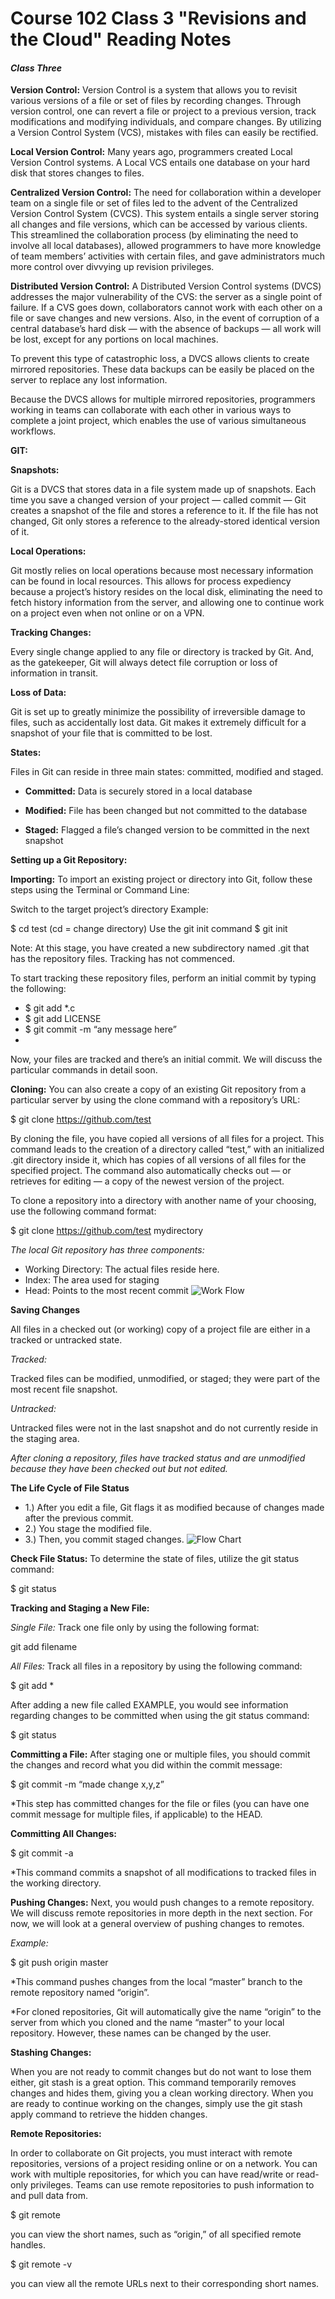 # Course 102 Class 3 "Revisions and the Cloud" Reading Notes

#### *Class Three*

**Version Control:**
Version Control is a system that allows you to revisit various versions of a file or set of files by recording changes. Through version control, one can revert a file or project to a previous version, track modifications and modifying individuals, and compare changes. By utilizing a Version Control System (VCS), mistakes with files can easily be rectified.

**Local Version Control:**
Many years ago, programmers created Local Version Control systems. A Local VCS entails one database on your hard disk that stores changes to files.

**Centralized Version Control:**
The need for collaboration within a developer team on a single file or set of files led to the advent of the Centralized Version Control System (CVCS). This system entails a single server storing all changes and file versions, which can be accessed by various clients. This streamlined the collaboration process (by eliminating the need to involve all local databases), allowed programmers to have more knowledge of team members’ activities with certain files, and gave administrators much more control over divvying up revision privileges.

**Distributed Version Control:**
A Distributed Version Control systems (DVCS) addresses the major vulnerability of the CVS: the server as a single point of failure. If a CVS goes down, collaborators cannot work with each other on a file or save changes and new versions. Also, in the event of corruption of a central database’s hard disk — with the absence of backups — all work will be lost, except for any portions on local machines.

To prevent this type of catastrophic loss, a DVCS allows clients to create mirrored repositories. These data backups can be easily be placed on the server to replace any lost information.

Because the DVCS allows for multiple mirrored repositories, programmers working in teams can collaborate with each other in various ways to complete a joint project, which enables the use of various simultaneous workflows.

**GIT:**

**Snapshots:**

Git is a DVCS that stores data in a file system made up of snapshots. Each time you save a changed version of your project — called commit — Git creates a snapshot of the file and stores a reference to it. If the file has not changed, Git only stores a reference to the already-stored identical version of it.

**Local Operations:**

Git mostly relies on local operations because most necessary information can be found in local resources. This allows for process expediency because a project’s history resides on the local disk, eliminating the need to fetch history information from the server, and allowing one to continue work on a project even when not online or on a VPN.

**Tracking Changes:**

Every single change applied to any file or directory is tracked by Git. And, as the gatekeeper, Git will always detect file corruption or loss of information in transit.

**Loss of Data:**

Git is set up to greatly minimize the possibility of irreversible damage to files, such as accidentally lost data. Git makes it extremely difficult for a snapshot of your file that is committed to be lost.

**States:**

Files in Git can reside in three main states: committed, modified and staged.

- **Committed:**
Data is securely stored in a local database

- **Modified:**
File has been changed but not committed to the database

- **Staged:**
Flagged a file’s changed version to be committed in the next snapshot


**Setting up a Git Repository:**

**Importing:**
To import an existing project or directory into Git, follow these steps using the Terminal or Command Line:

Switch to the target project’s directory
Example:

$ cd test (cd = change directory)
Use the git init command
$ git init

Note: At this stage, you have created a new subdirectory named .git that has the repository files. Tracking has not commenced.

To start tracking these repository files, perform an initial commit by typing the following:
- $ git add *.c
- $ git add LICENSE
- $ git commit -m “any message here”
- 
Now, your files are tracked and there’s an initial commit. We will discuss the particular commands in detail soon.

**Cloning:**
You can also create a copy of an existing Git repository from a particular server by using the clone command with a repository’s URL:

$ git clone https://github.com/test

By cloning the file, you have copied all versions of all files for a project. This command leads to the creation of a directory called “test,” with an initialized .git directory inside it, which has copies of all versions of all files for the specified project. The command also automatically checks out — or retrieves for editing — a copy of the newest version of the project.

To clone a repository into a directory with another name of your choosing, use the following command format:

$ git clone https://github.com/test mydirectory

*The local Git repository has three components:*

- Working Directory: The actual files reside here.
- Index: The area used for staging
- Head: Points to the most recent commit
 ![Work Flow](https://blog.udemy.com/wp-content/uploads/2015/08/image036.png)
 
 **Saving Changes**
 
All files in a checked out (or working) copy of a project file are either in a tracked or untracked state.

  *Tracked:*

Tracked files can be modified, unmodified, or staged; they were part of the most recent file snapshot.

  *Untracked:*

Untracked files were not in the last snapshot and do not currently reside in the staging area.

*After cloning a repository, files have tracked status and are unmodified because they have been checked out but not edited.*

**The Life Cycle of File Status**
- 1.)  After you edit a file, Git flags it as modified because of changes made after the previous commit.
- 2.)  You stage the modified file.
- 3.)  Then, you commit staged changes.
![Flow Chart](https://blog.udemy.com/wp-content/uploads/2015/08/image006.png)

**Check File Status:**
To determine the state of files, utilize the git status command:

$ git status

**Tracking and Staging a New File:**

*Single File:*
Track one file only by using the following format:

git add filename

*All Files:*
Track all files in a repository by using the following command:

$ git add *

After adding a new file called EXAMPLE, you would see information regarding changes to be committed when using the git status command:

$ git status

**Committing a File:**
After staging one or multiple files, you should commit the changes and record what you did within the commit message:

$ git commit -m “made change x,y,z”

*This step has committed changes for the file or files (you can have one commit message for multiple files, if applicable) to the HEAD.

**Committing All Changes:**

$ git commit -a

*This command commits a snapshot of all modifications to tracked files in the working directory.

**Pushing Changes:**
Next, you would push changes to a remote repository. We will discuss remote repositories in more depth in the next section. For now, we will look at a general overview of pushing changes to remotes.

*Example:*

$ git push origin master

*This command pushes changes from the local “master” branch to the remote repository named “origin”.

*For cloned repositories, Git will automatically give the name “origin” to the server from which you cloned and the name “master” to your local repository. However, these names can be changed by the user.

**Stashing Changes:**

When you are not ready to commit changes but do not want to lose them either, git stash is a great option. This command temporarily removes changes and hides them, giving you a clean working directory. When you are ready to continue working on the changes, simply use the git stash apply command to retrieve the hidden changes.

**Remote Repositories:**

In order to collaborate on Git projects, you must interact with remote repositories, versions of a project residing online or on a network. You can work with multiple repositories, for which you can have read/write or read-only privileges. Teams can use remote repositories to push information to and pull data from.

$ git remote

you can view the short names, such as “origin,” of all specified remote handles.

$ git remote -v

you can view all the remote URLs next to their corresponding short names.


